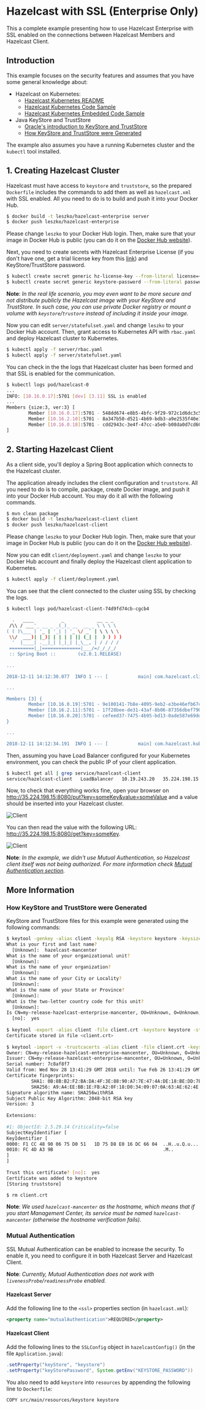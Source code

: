 # Hazelcast with SSL (Enterprise Only)

This a complete example presenting how to use Hazelcast Enterprise with SSL enabled on the connections between Hazelcast Members and Hazelcast Client.

## Introduction

This example focuses on the security features and assumes that you have some general knowledge about:
 * Hazelcast on Kubernetes:
   * [Hazelcast Kubernetes README](https://github.com/hazelcast/hazelcast-kubernetes)
   * [Hazelcast Kubernetes Code Sample](../../)
   * [Hazelcast Kubernetes Embedded Code Sample](../embedded)
 * Java KeyStore and TrustStore
   * [Oracle's introduction to KeyStore and TrustStore](https://docs.oracle.com/cd/E19509-01/820-3503/6nf1il6er/index.html)
   * [How KeyStore and TrustStore were Generated](#how-keystore-and-truststore-were-generated)

The example also assumes you have a running Kubernetes cluster and the `kubectl` tool installed.

## 1. Creating Hazelcast Cluster

Hazelcast must have access to `keystore` and `truststore`, so the prepared `Dockerfile` includes the commands to add them as well as `hazelcast.xml` with SSL enabled. All you need to do is to build and push it into your Docker Hub.

```bash
$ docker build -t leszko/hazelcast-enterprise server
$ docker push leszko/hazelcast-enterprise
```

Please change `leszko` to your Docker Hub login. Then, make sure that your image in Docker Hub is public (you can do it on the [Docker Hub website](https://hub.docker.com/)).

Next, you need to create secrets with Hazelcast Enterprise License (if you don't have one, get a trial license key from this [link](https://hazelcast.com/hazelcast-enterprise-download/trial/)) and KeyStore/TrustStore password.

```bash
$ kubectl create secret generic hz-license-key --from-literal license=<hz-license-key>
$ kubectl create secret generic keystore-password --from-literal password=123456
```

**Note**: *In the real life scenario, you may even want to be more secure and not distribute publicly the Hazelcast image with your KeyStore and TrustStore. In such case, you can use private Docker registry or mount a volume with `keystore`/`trustore` instead of including it inside your image.*

Now you can edit `server/statefulset.yaml` and change `leszko` to your Docker Hub account. Then, grant access to Kubernetes API with `rbac.yaml` and deploy Hazelcast cluster to Kubernetes.

```bash
$ kubectl apply -f server/rbac.yaml
$ kubectl apply -f server/statefulset.yaml
```

You can check in the the logs that Hazelcast cluster has been formed and that SSL is enabled for the communication.

```bash
$ kubectl logs pod/hazelcast-0
...
INFO: [10.16.0.17]:5701 [dev] [3.11] SSL is enabled
...
Members {size:3, ver:3} [
        Member [10.16.0.17]:5701 - 548dd674-e8b5-4bfc-9f29-972c1d6dc3c5 this
        Member [10.16.2.10]:5701 - 8a347b50-d521-4b69-bdb3-a9e2535f40e1
        Member [10.16.0.18]:5701 - cdd2943c-3e4f-47cc-a5e0-b08da0d7cd60
]
```

## 2. Starting Hazelcast Client

As a client side, you'll deploy a Spring Boot application which connects to the Hazelcast cluster.

The application already includes the client configuration and `truststore`. All you need to do is to compile, package, create Docker image, and push it into your Docker Hub account. You may do it all with the following commands.

```bash
$ mvn clean package
$ docker build -t leszko/hazelcast-client client
$ docker push leszko/hazelcast-client
```

Please change `leszko` to your Docker Hub login. Then, make sure that your image in Docker Hub is public (you can do it on the [Docker Hub website](https://hub.docker.com/)).

Now you can edit `client/deployment.yaml` and change `leszko` to your Docker Hub account and finally deploy the Hazelcast client application to Kubernetes.

```bash
$ kubectl apply -f client/deployment.yaml
```

You can see that the client connected to the cluster using SSL by checking the logs.

```bash
$ kubectl logs pod/hazelcast-client-74d9fd74cb-cgcb4

  .   ____          _            __ _ _
 /\\ / ___'_ __ _ _(_)_ __  __ _ \ \ \ \
( ( )\___ | '_ | '_| | '_ \/ _` | \ \ \ \
 \\/  ___)| |_)| | | | | || (_| |  ) ) ) )
  '  |____| .__|_| |_|_| |_\__, | / / / /
 =========|_|==============|___/=/_/_/_/
 :: Spring Boot ::        (v2.0.1.RELEASE)
 
...

2018-12-11 14:12:30.077  INFO 1 --- [           main] com.hazelcast.client.ClientExtension     : SSL is enabled

...

Members [3] {
        Member [10.16.0.19]:5701 - 9e100141-7b8e-4095-9eb2-e3be46efb67c
        Member [10.16.2.11]:5701 - 17f28bee-de31-43af-8b06-87356dbef790
        Member [10.16.0.20]:5701 - cefeed37-7475-4b95-bd13-0ade587e69dd
}

...

2018-12-11 14:12:34.191  INFO 1 --- [           main] com.hazelcast.kubernetes.Application     : Started Application in 12.268 seconds (JVM running for 13.52)
```

Then, assuming you have Load Balancer configured for your Kubernetes environment, you can check the public IP of your client application.

```bash
$ kubectl get all | grep service/hazelcast-client
service/hazelcast-client   LoadBalancer   10.19.243.20   35.224.198.15   8080:30136/TCP   1m
```

Now, to check that everything works fine, open your browser on http://35.224.198.15:8080/put?key=someKey&value=someValue and a value should be inserted into your Hazelcast cluster.

![Client](markdown/client-1.png)

You can then read the value with the following URL: http://35.224.198.15:8080/get?key=someKey.

![Client](markdown/client-2.png)


**Note**: *In the example, we didn't use Mutual Authentication, so Hazelcast client itself was not being authorized. For more information check [Mutual Authentication section](#mutual-authentication).*

## More Information

### How KeyStore and TrustStore were Generated

KeyStore and TrustStore files for this example were generated using the following commands:

```bash
$ keytool -genkey -alias client -keyalg RSA -keystore keystore -keysize 2048 -storepass 123456
What is your first and last name?
  [Unknown]:  hazelcast-mancenter
What is the name of your organizational unit?
  [Unknown]:
What is the name of your organization?
  [Unknown]:
What is the name of your City or Locality?
  [Unknown]:
What is the name of your State or Province?
  [Unknown]:
What is the two-letter country code for this unit?
  [Unknown]:
Is CN=my-release-hazelcast-enterprise-mancenter, OU=Unknown, O=Unknown, L=Unknown, ST=Unknown, C=Unknown correct?
  [no]:  yes
 
$ keytool -export -alias client -file client.crt -keystore keystore -storepass 123456
Certificate stored in file <client.crt>
 
$ keytool -import -v -trustcacerts -alias client -file client.crt -keystore truststore -storepass 123456
Owner: CN=my-release-hazelcast-enterprise-mancenter, OU=Unknown, O=Unknown, L=Unknown, ST=Unknown, C=Unknown
Issuer: CN=my-release-hazelcast-enterprise-mancenter, OU=Unknown, O=Unknown, L=Unknown, ST=Unknown, C=Unknown
Serial number: 7c8af8f7
Valid from: Wed Nov 28 13:41:29 GMT 2018 until: Tue Feb 26 13:41:29 GMT 2019
Certificate fingerprints:
         SHA1: 0B:8B:B2:F2:BA:DA:4F:3E:88:90:A7:7E:47:4A:DE:18:BE:DD:7E:5D
         SHA256: A9:A4:EE:BB:1E:FB:A2:0F:18:D0:34:09:07:0A:63:AE:62:4E:F6:1B:A0:4F:E1:D2:6A:CD:EB:2B:91:D2:EE:29
Signature algorithm name: SHA256withRSA
Subject Public Key Algorithm: 2048-bit RSA key
Version: 3
 
Extensions:
 
#1: ObjectId: 2.5.29.14 Criticality=false
SubjectKeyIdentifier [
KeyIdentifier [
0000: F1 CC 48 90 06 75 D0 51   1D 75 D8 E0 16 DC 66 04  ..H..u.Q.u....f.
0010: FC 4D A3 9B                                        .M..
]
]
 
Trust this certificate? [no]:  yes
Certificate was added to keystore
[Storing truststore]

$ rm client.crt
```

**Note**: *We used `hazelcast-mancenter` as the hostname, which means that if you start Management Center, its service must be named `hazelcast-mancenter` (otherwise the hostname verification fails).*

### Mutual Authentication

SSL Mutual Authentication can be enabled to increase the security. To enable it, you need to configure it in both Hazelcast Server and Hazelcast Client.

**Note**: *Currently, Mutual Authentication does not work with `livenessProbe`/`readinessProbe` enabled.*

#### Hazelcast Server

Add the following line to the `<ssl>` properties section (in `hazelcast.xml`):

```xml
<property name="mutualAuthentication">REQUIRED</property>
```

#### Hazelcast Client

Add the following lines to the `SSLConfig` object in `hazelcastConfig()` (in the file `Application.java`):

```java
.setProperty("keyStore", "keystore")
.setProperty("keyStorePassword", System.getEnv("KEYSTORE_PASSWORD"))
```
You also need to add `keystore` into `resources` by appending the following line to `Dockerfile`:

```
COPY src/main/resources/keystore keystore
```
